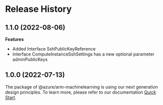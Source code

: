 # Release History
    
## 1.1.0 (2022-08-06)
    
**Features**

  - Added Interface SshPublicKeyReference
  - Interface ComputeInstanceSshSettings has a new optional parameter adminPublicKeys
    
    
## 1.0.0 (2022-07-13)

The package of @azure/arm-machinelearning is using our next generation design principles. To learn more, please refer to our documentation [Quick Start](https://aka.ms/js-track2-quickstart).
